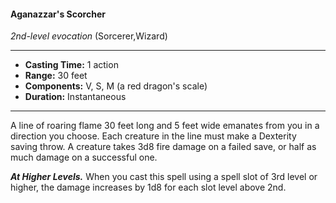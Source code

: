 #### Aganazzar's Scorcher
*2nd-level evocation* (Sorcerer,Wizard)
___
- **Casting Time:** 1 action
- **Range:** 30 feet
- **Components:** V, S, M (a red dragon's scale)
- **Duration:** Instantaneous
---
A line of roaring flame 30 feet long and 5 feet wide emanates from you in a direction you choose. Each creature in the line must make a Dexterity saving throw. A creature takes 3d8 fire damage on a failed save, or half as much damage on a successful one.

***At Higher Levels.*** When you cast this spell using a spell slot of 3rd level or higher, the damage increases by 1d8 for each slot level above 2nd.
